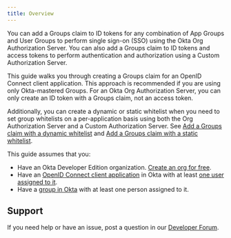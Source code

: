 ```yaml
---
title: Overview
---
```


You can add a Groups claim to ID tokens for any combination of App Groups and User Groups to perform single sign-on (SSO) using the Okta Org Authorization Server. You can also add a Groups claim to ID tokens and access tokens to perform authentication and authorization using a Custom Authorization Server.

This guide walks you through creating a Groups claim for an OpenID Connect client application. This approach is recommended if you are using only Okta-mastered Groups. For an Okta Org Authorization Server, you can only create an ID token with a Groups claim, not an access token.

Additionally, you can create a dynamic or static whitelist when you need to set group whitelists on a per-application basis using both the Org Authorization Server and a Custom Authorization Server. See [Add a Groups claim with a dynamic whitelist](/docs/guides/customize-tokens-dynamic/) and [Add a Groups claim with a static whitelist](/docs/guides/customize-tokens-static).

This guide assumes that you:

* Have an Okta Developer Edition organization. [Create an org for free](https://developer.okta.com/signup).
* Have an [OpenID Connect client application](https://help.okta.com/en/prod/okta_help_CSH.htm#ext_Apps_App_Integration_Wizard-oidc) in Okta with at least [one user assigned to it](https://help.okta.com/en/prod/okta_help_CSH.htm#ext-assign-apps).
* Have a [group in Okta](https://help.okta.com/en/prod/okta_help_CSH.htm#ext_Directory_Groups) with at least one person assigned to it.

## Support

If you need help or have an issue, post a question in our [Developer Forum](https://devforum.okta.com).

<NextSectionLink/>
